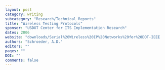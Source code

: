 ```yaml
---
layout: post
category: writing
subcategory: "Research/Technical Reports"
title: "Wireless Testing Protocols"
sponsor: "USDOT Center for ITS Implementation Research"
dates: 2006
website: "downloads/Serial%20Wireless%20IP%20Networks%20for%20DOT-IEEE.pdf"
authors: "Schroeder, A.D."
editors: ""
pages: ""
DOI: ""
comments: false
---
```

